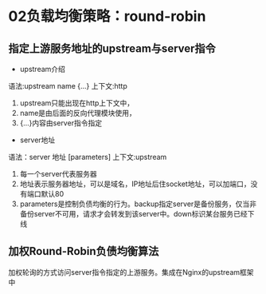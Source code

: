 # 02负载均衡策略：round-robin

## 指定上游服务地址的upstream与server指令

+ upstream介绍

语法:upstream name {...}
上下文:http

1. upstream只能出现在http上下文中，
2. name是由后面的反向代理模块使用，
3. {...}内容由server指令指定

+ server地址

语法：server 地址 [parameters]
上下文:upstream

1. 每一个server代表服务器
2. 地址表示服务器地址，可以是域名，IP地址后住socket地址，可以加端口，没有端口默认80
3. parameters是控制负债均衡的行为。backup指定server是备份服务，仅当非备份server不可用，请求才会转发到该server中。down标识某台服务已经下线

## 加权Round-Robin负债均衡算法

加权轮询的方式访问server指令指定的上游服务。集成在Nginx的upstream框架中

